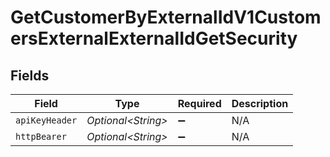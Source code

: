 # GetCustomerByExternalIdV1CustomersExternalExternalIdGetSecurity


## Fields

| Field               | Type                | Required            | Description         |
| ------------------- | ------------------- | ------------------- | ------------------- |
| `apiKeyHeader`      | *Optional\<String>* | :heavy_minus_sign:  | N/A                 |
| `httpBearer`        | *Optional\<String>* | :heavy_minus_sign:  | N/A                 |